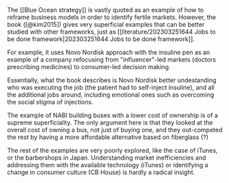 The [[Blue Ocean strategy]] is vastly quoted as an example of how to reframe business models in order to identify fertile markets. However, the book ([@kim2015]) gives very superficial examples that can be better studied with other frameworks, just as [[literature/202303251644 Jobs to be done framework|202303251644 Jobs to be done framework]]. 

For example, it uses Novo Nordisk approach with the insuline pen as an example of a company refocusing from "influencer"-led markets (doctors prescribing medicines) to consumer-led decision making. 

Essentially, what the book describes is Novo Nordisk better undestanding who was executing the job (the patient had to self-inject insuline), and all the additional jobs around, including emotional ones such as overcoming the social stigma of injections. 

The example of NABI building buses with a lower cost of ownership is of a supreme superficiality. The only argument here is that they looked at the overall cost of owning a bus, not just of buying one, and they out-competed the rest by having a more affordable alternative based on fiberglass (?)

The rest of the examples are very poorly explored, like the case of iTunes, or the barbershops in Japan. Understanding market inefficiencies and addressing them with the available technology (iTunes) or identifying a change in consumer culture (CB House) is hardly a radical insight. 